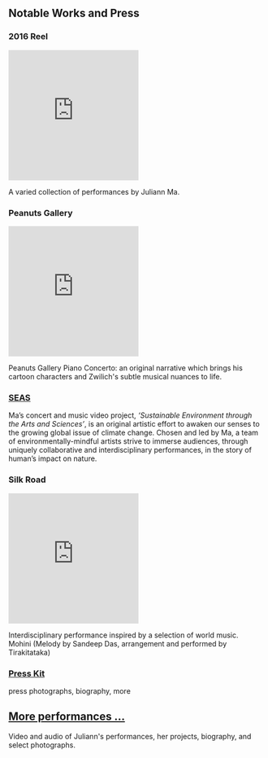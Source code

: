 Notable Works and Press
-----------------------

<div class="flex-ribbon flex-ribbon-widow">
  <div class='thirds_tile'>
    <h3>2016 Reel</h3>
    <div class='embed-container'><iframe scrolling="no" width="256" height="256" src="https://www.youtube.com/embed/bUocSsoBr_U?controls=1&showinfo=0&modestbranding=1&rel=0" frameborder="0" allowfullscreen></iframe></div>
    <p>
      A varied collection of performances by Juliann Ma.
    </p>
  </div>
  <div class='thirds_tile'>
    <h3>Peanuts Gallery</h3>
    <div class='embed-container'><iframe scrolling="no" width="256" height="256" src="https://www.youtube.com/embed/ui48Zbuq06Y?controls=1&showinfo=0&modestbranding=1&rel=0" frameborder="0" allowfullscreen></iframe></div>
    <p>
      Peanuts Gallery Piano Concerto:
      an original narrative which brings his cartoon characters and Zwilich's subtle musical nuances to life.
    </p>
  </div>
  <div class="thirds_tile">
    <h3><a href="/seas/">SEAS</a></h3>
    <p>
      Ma’s concert and music video project, <i>‘Sustainable Environment through the Arts and Sciences’</i>, is an original artistic effort to awaken our senses to the growing global issue of climate change. Chosen and led by Ma, a team of environmentally-mindful artists strive to immerse audiences, through uniquely collaborative and interdisciplinary performances, in the story of human’s impact on nature.
    </p>
  </div>
  <div class='thirds_tile'>
    <h3>Silk Road</h3>
    <div class='embed-container'><iframe scrolling="no" width="256" height="256" src="https://www.youtube.com/embed/SXaiuwTGjGE?controls=1&showinfo=0&modestbranding=1&rel=0" frameborder="0" allowfullscreen></iframe></div>
    <p>
      Interdisciplinary performance inspired by a selection of world music.
      <br>
      Mohini (Melody by Sandeep Das, arrangement and performed by Tirakitataka)
    </p>
  </div>
  <div class="thirds_tile">
    <h3><a href="/press/">Press Kit</a></h3>
    <p>press photographs, biography, more</p>
  </div>
  <div class="thirds_tile">
    <h2><a href="/performances/">More performances ...</a></h2>
    <p>
      Video and audio of Juliann's performances, her projects, biography, and select photographs.
    </p>
  </div>
</div>
